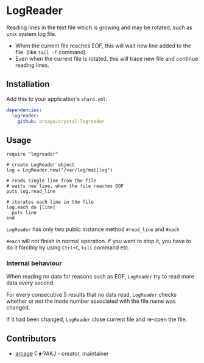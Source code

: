 # LogReader

Reading lines in the text file which is growing and may be rotated, such as unix system log file.

* When the current file reaches EOF, this will wait new line added to the file. (like `tail -f` command)
* Even when the current file is rotated, this will trace new file and continue reading lines.

## Installation

Add this to your application's `shard.yml`:

```yaml
dependencies:
  logreader:
    github: arcage/crystal-logreader
```

## Usage

```crystal
require "logreader"

# create LogReader object
log = LogReader.new("/var/log/maillog")

# reads single line from the file
# waits new line, when the file reaches EOF
puts log.read_line

# iterates each line in the file
log.each do |line|
  puts line
end
```

`LogReader` has only two public instance method `#read_line` and `#each`

`#each` will not finish in normal operation. if you want to stop it, you have to do it forcibly by using `Ctrl+C`, `kill` command etc.

### Internal behaviour

When reading no data for reasons such as EOF, `LogReader` try to read more data every second.

For every consecutive 5 results that no data read, `LogReader` checks whether or not the inode number associated with the file name was changed.

If it had been changed, `LogReader` close current file and re-open the file.

## Contributors

- [arcage](https://github.com/arcage) ʕ·ᴥ·ʔAKJ - creator, maintainer
